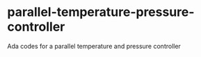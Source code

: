 # parallel-temperature-pressure-controller
Ada codes for a parallel temperature and pressure controller
